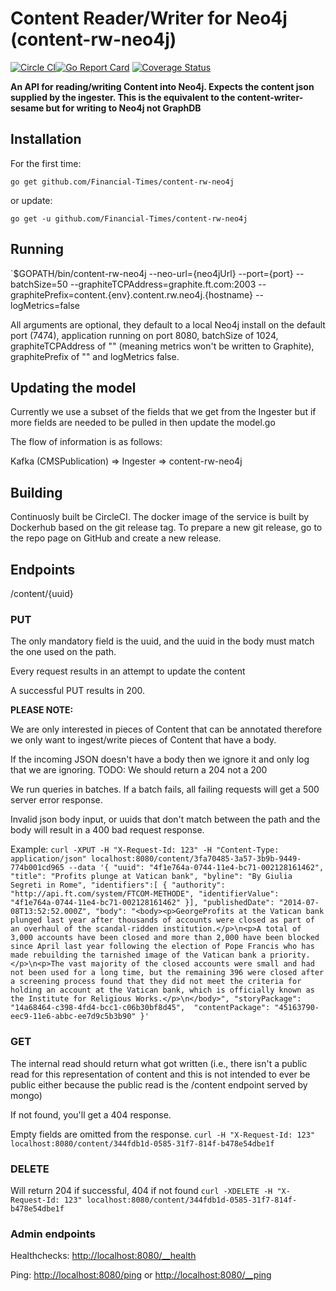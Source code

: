 # Content Reader/Writer for Neo4j (content-rw-neo4j)
[![Circle CI](https://circleci.com/gh/Financial-Times/content-rw-neo4j.svg?style=shield)](https://circleci.com/gh/Financial-Times/content-rw-neo4j)[![Go Report Card](https://goreportcard.com/badge/github.com/Financial-Times/content-rw-neo4j)](https://goreportcard.com/report/github.com/Financial-Times/content-rw-neo4j) [![Coverage Status](https://coveralls.io/repos/github/Financial-Times/content-rw-neo4j/badge.svg)](https://coveralls.io/github/Financial-Times/content-rw-neo4j)

__An API for reading/writing Content into Neo4j. Expects the content json supplied by the ingester. This is the equivalent to the content-writer-sesame but for writing to Neo4j not GraphDB__

## Installation

For the first time:

`go get github.com/Financial-Times/content-rw-neo4j`

or update:

`go get -u github.com/Financial-Times/content-rw-neo4j`

## Running

`$GOPATH/bin/content-rw-neo4j --neo-url={neo4jUrl} --port={port} --batchSize=50 --graphiteTCPAddress=graphite.ft.com:2003 --graphitePrefix=content.{env}.content.rw.neo4j.{hostname} --logMetrics=false

All arguments are optional, they default to a local Neo4j install on the default port (7474), application running on port 8080, batchSize of 1024, graphiteTCPAddress of "" (meaning metrics won't be written to Graphite), graphitePrefix of "" and logMetrics false.

## Updating the model
Currently we use a subset of the fields that we get from the Ingester but if more fields are needed to be pulled in then update the model.go

The flow of information is as follows:

Kafka (CMSPublication) => Ingester => content-rw-neo4j

## Building

Continuosly built be CircleCI. The docker image of the service is built by Dockerhub based on the git release tag. 
To prepare a new git release, go to the repo page on GitHub and create a new release.

## Endpoints
/content/{uuid}
### PUT
The only mandatory field is the uuid, and the uuid in the body must match the one used on the path.

Every request results in an attempt to update the content

A successful PUT results in 200.

**PLEASE NOTE:**

We  are only interested in pieces of Content that can be annotated therefore we only want to ingest/write pieces of Content that have a body.

If the incoming JSON doesn't have a body then we ignore it and only log that we are ignoring. TODO: We should return a 204 not a 200

We run queries in batches. If a batch fails, all failing requests will get a 500 server error response.

Invalid json body input, or uuids that don't match between the path and the body will result in a 400 bad request response.

Example:
    `curl -XPUT -H "X-Request-Id: 123" -H "Content-Type: application/json" localhost:8080/content/3fa70485-3a57-3b9b-9449-774b001cd965 --data '{ "uuid": "4f1e764a-0744-11e4-bc71-002128161462", "title": "Profits plunge at Vatican bank", "byline": "By Giulia Segreti in Rome", "identifiers":[ { "authority": "http://api.ft.com/system/FTCOM-METHODE", "identifierValue": "4f1e764a-0744-11e4-bc71-002128161462" }], "publishedDate": "2014-07-08T13:52:52.000Z", "body": "<body><p>GeorgeProfits at the Vatican bank plunged last year after thousands of accounts were closed as part of an overhaul of the scandal-ridden institution.</p>\n<p>A total of 3,000 accounts have been closed and more than 2,000 have been blocked since April last year following the election of Pope Francis who has made rebuilding the tarnished image of the Vatican bank a priority.</p>\n<p>The vast majority of the closed accounts were small and had not been used for a long time, but the remaining 396 were closed after a screening process found that they did not meet the criteria for holding an account at the Vatican bank, which is officially known as the Institute for Religious Works.</p>\n</body>", "storyPackage": "14a68464-c398-4fd4-bcc1-c06b30bf8d45",  "contentPackage": "45163790-eec9-11e6-abbc-ee7d9c5b3b90" }'`


### GET
The internal read should return what got written (i.e., there isn't a public read for this representation of content and this is not intended to ever be public either because the public read is the /content endpoint served by mongo)

If not found, you'll get a 404 response.

Empty fields are omitted from the response.
`curl -H "X-Request-Id: 123" localhost:8080/content/344fdb1d-0585-31f7-814f-b478e54dbe1f`

### DELETE
Will return 204 if successful, 404 if not found
`curl -XDELETE -H "X-Request-Id: 123" localhost:8080/content/344fdb1d-0585-31f7-814f-b478e54dbe1f`

### Admin endpoints
Healthchecks: [http://localhost:8080/__health](http://localhost:8080/__health)

Ping: [http://localhost:8080/ping](http://localhost:8080/ping) or [http://localhost:8080/__ping](http://localhost:8080/__ping)
